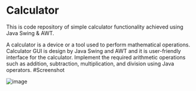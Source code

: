 # Calculator
This is code repository of simple calculator functionality achieved using Java Swing &amp; AWT.

A calculator is a device or a tool used to perform mathematical operations. Calculator GUI is design by Java Swing and AWT and it is user-friendly interface for the calculator. Implement the required arithmetic operations such as addition, subtraction, multiplication, and division using Java operators.
#Screenshot


![image](https://user-images.githubusercontent.com/125112667/229029111-c826f090-6a08-4d18-be57-0f69ce37ed34.png)

